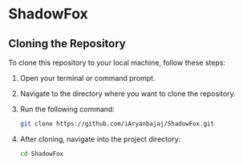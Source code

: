
# ShadowFox

## Cloning the Repository

To clone this repository to your local machine, follow these steps:

1. Open your terminal or command prompt.
2. Navigate to the directory where you want to clone the repository.
3. Run the following command:

    ```bash
   git clone https://github.com/iAryanbajaj/ShadowFox.git
    ```

4. After cloning, navigate into the project directory:

    ```bash
    cd ShadowFox
    ```
